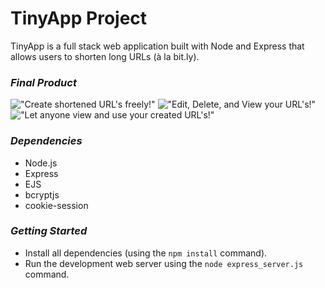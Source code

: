 # **TinyApp Project**

TinyApp is a full stack web application built with Node and Express that allows users to shorten long URLs (à la bit.ly).

### ***Final Product***

!["Create shortened URL's freely!"](#)
!["Edit, Delete, and View your URL's!"](#)
!["Let anyone view and use your created URL's!"](#)

###  ***Dependencies*** 

- Node.js
- Express
- EJS
- bcryptjs
- cookie-session

### ***Getting Started***

- Install all dependencies (using the `npm install` command).
- Run the development web server using the `node express_server.js` command.